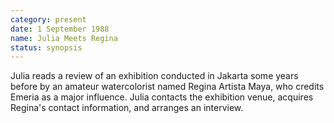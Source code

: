 ```yaml
---
category: present
date: 1 September 1988
name: Julia Meets Regina
status: synopsis
---
```

Julia reads a review of an exhibition conducted in Jakarta some years before by an amateur watercolorist named Regina Artista Maya, who credits Emeria as a major influence. Julia contacts the exhibition venue, acquires Regina's contact information, and arranges an interview.

